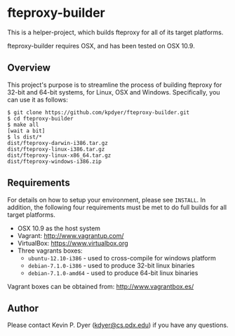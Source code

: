 fteproxy-builder
================

This is a helper-project, which builds fteproxy for all of its target platforms.

fteproxy-builder requires OSX, and has been tested on OSX 10.9.


Overview
--------

This project's purpose is to streamline the process of building fteproxy for 32-bit and 64-bit systems, for Linux, OSX and Windows. Specifically, you can use it as follows:

```
$ git clone https://github.com/kpdyer/fteproxy-builder.git
$ cd fteproxy-builder
$ make all
[wait a bit]
$ ls dist/*
dist/fteproxy-darwin-i386.tar.gz
dist/fteproxy-linux-i386.tar.gz
dist/fteproxy-linux-x86_64.tar.gz
dist/fteproxy-windows-i386.zip
```


Requirements
------------

For details on how to setup your environment, please see ```INSTALL```. In addition, the following four requirements must be met to do full builds for all target platforms.

* OSX 10.9 as the host system
* Vagrant: http://www.vagrantup.com/
* VirtualBox: https://www.virtualbox.org
* Three vagrants boxes:
    * ```ubuntu-12.10-i386``` - used to cross-compile for windows platform
    * ```debian-7.1.0-i386``` - used to produce 32-bit linux binaries
    * ```debian-7.1.0-amd64``` - used to produce 64-bit linux binaries

Vagrant boxes can be obtained from: http://www.vagrantbox.es/


Author
------

Please contact Kevin P. Dyer (kdyer@cs.pdx.edu) if you have any questions.
